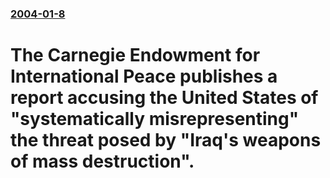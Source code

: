 ### [2004-01-8](/news/2004/01/8/index.md)

#  The Carnegie Endowment for International Peace publishes a report accusing the United States of "systematically misrepresenting" the threat posed by "Iraq's weapons of mass destruction".



